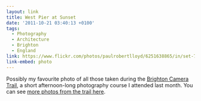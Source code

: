 ```yaml
---
layout: link
title: West Pier at Sunset
date: '2011-10-21 03:40:13 +0100'
tags:
  - Photography
  - Architecture
  - Brighton
  - England
link: https://www.flickr.com/photos/paulrobertlloyd/6251638865/in/set-72157627785545113/
link-embed: photo
---
```

Possibly my favourite photo of all those taken during the [Brighton Camera Trail][1], a short afternoon-long photography course I attended last month. You can see [more photos from the trail here][2].

[1]: http://www.cameratrails.com/photography-courses-brighton
[2]: https://www.flickr.com/photos/paulrobertlloyd/sets/72157627785545113/

